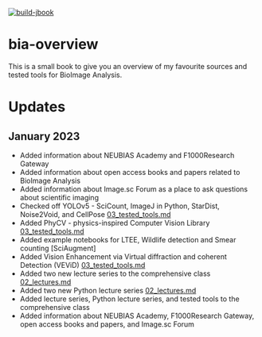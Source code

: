 [![build-jbook](https://github.com/martinschatz-cz/bia-overview/actions/workflows/build-jbook.yml/badge.svg?branch=main)](https://github.com/martinschatz-cz/bia-overview/actions/workflows/build-jbook.yml)

# bia-overview
 
This is a small book to give you an overview of my favourite sources and tested tools for BioImage Analysis.

# Updates

## January 2023
 * Added information about NEUBIAS Academy and F1000Research Gateway
 * Added information about open access books and papers related to BioImage Analysis
 * Added information about Image.sc Forum as a place to ask questions about scientific imaging
 * Checked off YOLOv5 - SciCount, ImageJ in Python, StarDist, Noise2Void, and CellPose [03_tested_tools.md](https://github.com/martinschatz-cz/bia-overview/blob/f78d791038a73720bf270a3909b18dfc57996f31/bia-overview/03_tested_tools.md)
 * Added PhyCV - physics-inspired Computer Vision Library [03_tested_tools.md](https://github.com/martinschatz-cz/bia-overview/blob/f78d791038a73720bf270a3909b18dfc57996f31/bia-overview/03_tested_tools.md)
 * Added example notebooks for LTEE, Wildlife detection and Smear counting [SciAugment]
 * Added Vision Enhancement via Virtual diffraction and coherent Detection (VEViD) [03_tested_tools.md](https://github.com/martinschatz-cz/bia-overview/blob/f78d791038a73720bf270a3909b18dfc57996f31/bia-overview/03_tested_tools.md)
 * Added two new lecture series to the comprehensive class [02_lectures.md](https://github.com/martinschatz-cz/bia-overview/blob/c01349d672c9309d7b987a3e3caf1716e7b6816a/bia-overview/02_lectures.md)
 * Added two new Python lecture series [02_lectures.md](https://github.com/martinschatz-cz/bia-overview/blob/c01349d672c9309d7b987a3e3caf1716e7b6816a/bia-overview/02_lectures.md)
 * Added lecture series, Python lecture series, and tested tools to the comprehensive class
 * Added information about NEUBIAS Academy, F1000Research Gateway, open access books and papers, and Image.sc Forum
